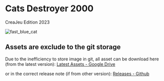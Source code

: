 # Cats Destroyer 2000

CreaJeu Edition 2023

![fast_blue_cat](https://user-images.githubusercontent.com/73140258/216720606-6e8f7768-3170-4956-a5d1-5124741783aa.gif)

## Assets are exclude to the git storage

Due to the inefficiency to store image in git,
all asset can be download here (from the latest version):
[Latest Assets - Google Drive](https://drive.google.com/drive/folders/1qk5_bIUzAUFTuI2A_C0CLmAFGyPDFsMR?usp=share_link)

or in the correct release note (if from other version):
[Releases - Github](https://github.com/Wabtey/cats_destroyer_2000/releases)
